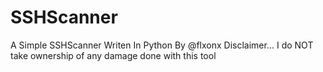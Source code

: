 # SSHScanner
A Simple SSHScanner Writen In Python By @flxonx
Disclaimer...
I do NOT take ownership of any damage done with this tool

